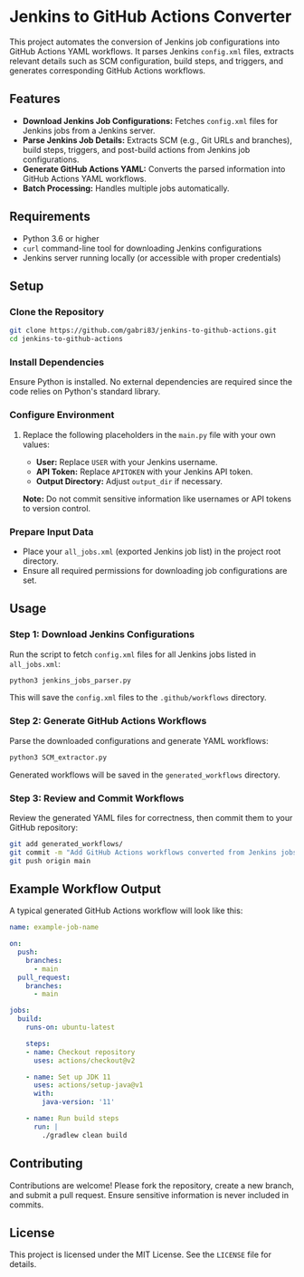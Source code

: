 
# Jenkins to GitHub Actions Converter

This project automates the conversion of Jenkins job configurations into GitHub Actions YAML workflows. It parses Jenkins `config.xml` files, extracts relevant details such as SCM configuration, build steps, and triggers, and generates corresponding GitHub Actions workflows.

## Features
- **Download Jenkins Job Configurations:** Fetches `config.xml` files for Jenkins jobs from a Jenkins server.
- **Parse Jenkins Job Details:** Extracts SCM (e.g., Git URLs and branches), build steps, triggers, and post-build actions from Jenkins job configurations.
- **Generate GitHub Actions YAML:** Converts the parsed information into GitHub Actions YAML workflows.
- **Batch Processing:** Handles multiple jobs automatically.

## Requirements
- Python 3.6 or higher
- `curl` command-line tool for downloading Jenkins configurations
- Jenkins server running locally (or accessible with proper credentials)

## Setup

### Clone the Repository
```bash
git clone https://github.com/gabri83/jenkins-to-github-actions.git
cd jenkins-to-github-actions
```

### Install Dependencies
Ensure Python is installed. No external dependencies are required since the code relies on Python's standard library.

### Configure Environment
1. Replace the following placeholders in the `main.py` file with your own values:
   - **User:** Replace `USER` with your Jenkins username.
   - **API Token:** Replace `APITOKEN` with your Jenkins API token.
   - **Output Directory:** Adjust `output_dir` if necessary.

   **Note:** Do not commit sensitive information like usernames or API tokens to version control.

### Prepare Input Data
- Place your `all_jobs.xml` (exported Jenkins job list) in the project root directory.
- Ensure all required permissions for downloading job configurations are set.

## Usage

### Step 1: Download Jenkins Configurations
Run the script to fetch `config.xml` files for all Jenkins jobs listed in `all_jobs.xml`:
```bash
python3 jenkins_jobs_parser.py
```
This will save the `config.xml` files to the `.github/workflows` directory.

### Step 2: Generate GitHub Actions Workflows
Parse the downloaded configurations and generate YAML workflows:
```bash
python3 SCM_extractor.py
```
Generated workflows will be saved in the `generated_workflows` directory.

### Step 3: Review and Commit Workflows
Review the generated YAML files for correctness, then commit them to your GitHub repository:
```bash
git add generated_workflows/
git commit -m "Add GitHub Actions workflows converted from Jenkins jobs"
git push origin main
```

## Example Workflow Output

A typical generated GitHub Actions workflow will look like this:
```yaml
name: example-job-name

on:
  push:
    branches:
      - main
  pull_request:
    branches:
      - main

jobs:
  build:
    runs-on: ubuntu-latest

    steps:
    - name: Checkout repository
      uses: actions/checkout@v2

    - name: Set up JDK 11
      uses: actions/setup-java@v1
      with:
        java-version: '11'

    - name: Run build steps
      run: |
        ./gradlew clean build
```

## Contributing
Contributions are welcome! Please fork the repository, create a new branch, and submit a pull request. Ensure sensitive information is never included in commits.

## License
This project is licensed under the MIT License. See the `LICENSE` file for details.
